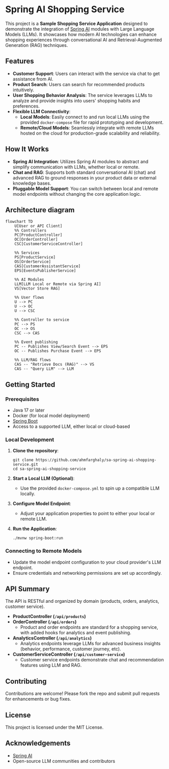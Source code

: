 # Spring AI Shopping Service

This project is a **Sample Shopping Service Application** designed to demonstrate the integration of [Spring AI](https://docs.spring.io/spring-ai/reference/) modules with Large Language Models (LLMs). It showcases how modern AI technologies can enhance shopping experiences through conversational AI and Retrieval-Augmented Generation (RAG) techniques.

## Features

- **Customer Support**: Users can interact with the service via chat to get assistance from AI.
- **Product Search**: Users can search for recommended products intuitively.
- **User Shopping Behavior Analysis**: The service leverages LLMs to analyze and provide insights into users' shopping habits and preferences.
- **Flexible LLM Connectivity**:
    - **Local Models**: Easily connect to and run local LLMs using the provided `docker-compose` file for rapid prototyping and development.
    - **Remote/Cloud Models**: Seamlessly integrate with remote LLMs hosted on the cloud for production-grade scalability and reliability.

## How It Works

- **Spring AI Integration**: Utilizes Spring AI modules to abstract and simplify communication with LLMs, whether local or remote.
- **Chat and RAG**: Supports both standard conversational AI (chat) and advanced RAG to ground responses in your product data or external knowledge bases.
- **Pluggable Model Support**: You can switch between local and remote model endpoints without changing the core application logic.

## Architecture diagram
```mermaid
flowchart TD
    U[User or API Client]
    %% Controllers
    PC[ProductController]
    OC[OrderController]
    CSC[CustomerServiceController]

    %% Services
    PS[ProductService]
    OS[OrderService]
    CAS[CustomerAssistantService]
    EPS[EventsPublisherService]

    %% AI Modules
    LLM[LLM Local or Remote via Spring AI]
    VS[Vector Store RAG]

    %% User flows
    U --> PC
    U --> OC
    U --> CSC

    %% Controller to service
    PC --> PS
    OC --> OS
    CSC --> CAS

    %% Event publishing
    PC -- Publishes View/Search Event --> EPS
    OC -- Publishes Purchase Event --> EPS

    %% LLM/RAG flows
    CAS -- "Retrieve Docs (RAG)" --> VS
    CAS -- "Query LLM" --> LLM
```

## Getting Started

### Prerequisites

- Java 17 or later
- Docker (for local model deployment)
- [Spring Boot](https://spring.io/projects/spring-boot)
- Access to a supported LLM, either local or cloud-based

### Local Development

1. **Clone the repository**:
    ```shell
    git clone https://github.com/ahmfarghaly/sa-spring-ai-shopping-service.git
    cd sa-spring-ai-shopping-service
    ```

2. **Start a Local LLM (Optional)**:
    - Use the provided `docker-compose.yml` to spin up a compatible LLM locally.

3. **Configure Model Endpoint**:
    - Adjust your application properties to point to either your local or remote LLM.

4. **Run the Application**:
    ```shell
    ./mvnw spring-boot:run
    ```

### Connecting to Remote Models

- Update the model endpoint configuration to your cloud provider's LLM endpoint.
- Ensure credentials and networking permissions are set up accordingly.

## API Summary

The API is RESTful and organized by domain (products, orders, analytics, customer service).
- **ProductController (`/api/products`)**
- **OrderController (`/api/orders`)**
    - Product and order endpoints are standard for a shopping service, with added hooks for analytics and event publishing.
- **AnalyticsController (`/api/analytics`)**
    - Analytics endpoints leverage LLMs for advanced business insights (behavior, performance, customer journey, etc).
- **CustomerServiceController (`/api/customer-service`)**
    - Customer service endpoints demonstrate chat and recommendation features using LLM and RAG.

## Contributing

Contributions are welcome! Please fork the repo and submit pull requests for enhancements or bug fixes.

## License

This project is licensed under the MIT License.

## Acknowledgements

- [Spring AI](https://docs.spring.io/spring-ai/reference/)
- Open-source LLM communities and contributors